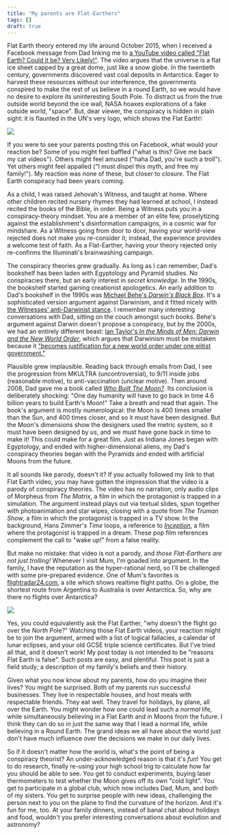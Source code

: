 ```yaml
---
title: "My parents are Flat-Earthers"
tags: []
draft: true
---
```


Flat Earth theory entered my life around October 2015,
when I received a Facebook message from Dad
linking me to [a YouTube video called "Flat Earth? Could it be? Very Likely!"](https://www.youtube.com/watch?v=I-qq3I8UGOM).
The video argues that
the universe is a flat ice sheet capped by a great dome, just like a snow globe.
In the twentieth century,
governments discovered vast coal deposits in Antarctica.
Eager to harvest these resources without our interference,
the governments conspired to make the rest of us believe in a round Earth,
so we would have no desire to explore its uninteresting South Pole.
To distract us from the true outside world beyond the ice wall,
NASA hoaxes explorations of a fake outside world, "space".
But, dear viewer, the conspiracy is hidden in plain sight:
it is flaunted in the UN's very logo, which shows the Flat Earth!:

<img src="{% link assets/2019-01-20-flat-earth/Flag_of_the_United_Nations.svg %}" />

If you were to see your parents posting this on Facebook,
what would your reaction be?
Some of you might feel baffled ("what is this? Give me back my cat videos").
Others might feel amused ("haha Dad, you're such a troll").
Yet others might feel appalled ("I must dispel this myth, and free my family!").
My reaction was none of these,
but closer to _closure_.
The Flat Earth conspiracy had been years coming.

As a child, I was raised Jehovah's Witness, and taught at home.
Where other children recited nursery rhymes they had learned at school,
I instead recited the books of the Bible, in order.
Being a Witness puts you in a conspiracy-theory mindset.
You are a member of an elite few,
proselytizing against the establishment's disinformation campaigns,
in a cosmic war for mindshare.
As a Witness going from door to door,
having your world-view rejected
does not make you re-consider it;
instead, the experience provides a welcome test of faith.
As a Flat-Earther,
having your theory rejected
only re-confirms the Illuminati's brainwashing campaign.

The conspiracy theories grew gradually.
As long as I can remember,
Dad's bookshelf has been laden with Egyptology and Pyramid studies.
No conspiracies there,
but an early interest in _secret knowledge_.
In the 1990s,
the bookshelf started gaining creationist apologetics.
An early addition to Dad's bookshelf in the 1990s was
[Michael Behe's _Darwin's Black Box_](https://www.amazon.co.uk/Darwins-Black-Box-Biochemical-Challenge/dp/0684827549).
It's a sophisticated version argument against Darwinism,
and it fitted nicely with [the Witnesses' anti-Darwinist stance](https://www.jw.org/en/publications/books/was-life-created/evolution-myths-and-facts/).
I remember many interesting conversations with Dad,
sitting on the couch amongst such books.
Behe's argument against Darwin doesn't propose a conspiracy,
but by the 2000s,
we had an entirely different beast:
[Ian Taylor's _In the Minds of Men: Darwin and the New World Order_](https://www.amazon.co.uk/Minds-Men-Darwin-World-Order/dp/0969178891),
which argues that Darwinism must be mistaken because it
["becomes justification for a new world order under one elitist government."](http://www.creationism.org/books/TaylorInMindsMen/TaylorIMMa00fIntroduction.htm)

Plausible grew implausible.
Reading back through emails from Dad,
I see the progression from
MKULTRA (uncontroversial),
to 9/11 inside jobs (reasonable motive),
to anti-vaccination (unclear motive).
Then around 2008,
Dad gave me a book called [_Who Built The Moon?_](https://www.amazon.co.uk/Who-Built-Moon-Christopher-Knight/dp/1842931636).
Its conclusion is deliberately shocking:
"One day humanity will have to go back in time 4.6 billion years to build Earth's Moon!"
Take a breath and read that again.
The book's argument is mostly numerological:
the Moon is 400 times smaller than the Sun, and 400 times closer,
and so it must have been designed.
But the Moon's dimensions show the designers used the metric system,
so it must have been designed by _us_,
and we must have gone back in time to make it!
This could make for a great film.
Just as Indiana Jones began with Egyptology, and ended with higher-dimensional aliens,
my Dad's conspiracy theories began with the Pyramids and ended with artificial Moons from the future.

It all sounds like parody, doesn't it?
If you actually followed my link to that Flat Earth video,
you may have gotten the impression that the video is a parody of conspiracy theories.
The video has no narration,
only audio clips of Morpheus from _The Matrix_,
a film in which the protagonist is trapped in a simulation.
The argument instead plays out via textual slides,
spun together with photoanimation and star wipes,
closing with a quote from _The Truman Show_,
a film in which the protagonist is trapped in a TV show.
In the background, Hans Zimmer's _Time_ loops,
a reference to [_Inception_](https://en.wikipedia.org/wiki/Inception:_Music_from_the_Motion_Picture),
a film where the protagonist is trapped in a dream.
These pop film references complement the call to "wake up!" from a false reality.

But make no mistake:
that video is not a parody,
and _those Flat-Earthers are not just trolling!_
Whenever I visit Mum,
I'm goaded into argument.
In the family,
I have the reputation as the hyper-rational nerd,
so I'll be challenged with some pre-prepared evidence.
One of Mum's favorites is [flightradar24.com](https://www.flightradar24.com/),
a site which shows realtime flight paths.
On a globe,
the shortest route from Argentina to Australia is over Antarctica.
So, why are there no flights over Antarctica?

<img src="{% link assets/2019-01-20-flat-earth/flightradar.png %}" style="border: 0;" />

Yes, you could equivalently ask the Flat Earther,
"why doesn't the flight go over the _North_ Pole?"
Watching those Flat Earth videos,
your reaction might be to join the argument,
armed with a list of logical fallacies,
a calendar of lunar eclipses,
and your old GCSE triple science certificates.
But I've tried all that, and it doesn't work!
My post today is not intended to be "reasons Flat Earth is false".
Such posts are easy, and plentiful.
This post is just a field study;
a description of my family's beliefs and their history.

Given what you now know about my parents,
how do you imagine their lives?
You might be surprised.
Both of my parents run successful businesses.
They live in respectable houses,
and host meals with respectable friends.
They eat well.
They travel for holidays, by plane, all over the Earth.
You might wonder how one could lead such a _normal_ life,
while simultaneously believing in a Flat Earth and in Moons from the future.
I think they can do so in just the same way that I lead a normal life,
while believing in a Round Earth.
The grand ideas we all have about the world
just don't have much influence over the decisions we make in our daily lives.

So if it doesn't matter how the world is,
what's the point of being a conspiracy theorist?
An under-acknowledged reason is that it's _fun_!
You get to do research,
finally re-using your high school trig to calculate how far you should be able to see.
You get to conduct experiments,
buying laser thermometers to test whether the Moon gives off its own "cold light".
You get to participate in a global club,
which now includes Dad, Mum, and both of my sisters.
You get to surprise people with new ideas,
challenging the person next to you on the plane to find the curvature of the horizon.
And it's fun for me, too.
At your family dinners,
instead of banal chat about holidays and food,
wouldn't you prefer interesting conversations about evolution and astronomy?
